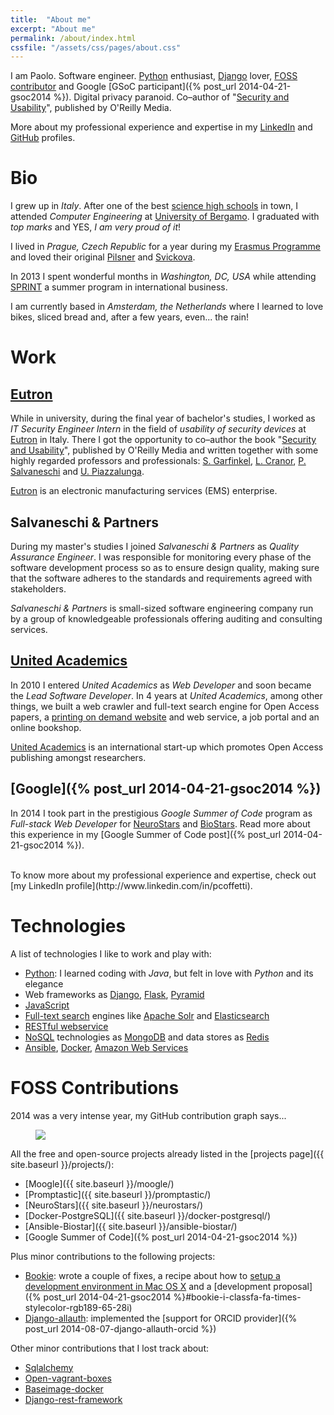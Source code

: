 ```yaml
---
title:  "About me"
excerpt: "About me"
permalink: /about/index.html
cssfile: "/assets/css/pages/about.css"
---
```


I am Paolo.
Software engineer. [Python](https://www.python.org/) enthusiast,
[Django](https://www.djangoproject.com/) lover,
[FOSS contributor](#foss-contributions) and
Google [GSoC participant]({% post_url 2014-04-21-gsoc2014 %}).
Digital privacy paranoid.
Co–author of "[Security and Usability](http://books.google.com/books?id=wDVhy9EyEAEC&lpg=PP1&pg=PA221#v=onepage&q&f=false)", published by O'Reilly Media.

<i class="fa fa-caret-right fa-2x" style="vertical-align: middle;"></i> More about my professional experience and expertise in my [LinkedIn](http://www.linkedin.com/in/pcoffetti) and [GitHub](https://github.com/nimiq) profiles.

Bio
===
I grew up in *Italy*. After one of the best [science high schools](http://www.liceolussana.com)
in town, I attended *Computer Engineering* at [University of Bergamo](http://www.unibg.it/).
I graduated with *top marks* and YES, *I am very proud of it*!

I lived in *Prague, Czech Republic* for a year during my [Erasmus Programme](http://en.wikipedia.org/wiki/Erasmus_Programme)
and loved their original [Pilsner](http://en.wikipedia.org/wiki/Pilsner_Urquell)
and [Svickova](http://en.wikipedia.org/wiki/Sv%C3%AD%C4%8Dkov%C3%A1).

In 2013 I spent wonderful months in *Washington, DC, USA*
while attending [SPRINT](http://www.advanse.com/training/sprint-faqs/)
a summer program in international business.

I am currently based in *Amsterdam, the Netherlands* where I learned to love bikes,
sliced bread and, after a few years, even... the rain!


Work
====

## [Eutron](http://www.eutron.it/)
While in university, during the final year of bachelor's studies, I worked as *IT Security Engineer Intern* in the field of *usability of security devices*
at [Eutron](http://www.eutron.it/) in Italy.
There I got the opportunity to co–author
the book "[Security and Usability](http://books.google.com/books?id=wDVhy9EyEAEC&lpg=PP1&pg=PA221#v=onepage&q&f=false)", published by O'Reilly Media and written together with some highly regarded professors and professionals:
[S. Garfinkel](http://en.wikipedia.org/wiki/Simson_Garfinkel),
[L. Cranor](https://www.cylab.cmu.edu/education/faculty/cranor.html),
[P. Salvaneschi](http://www.unibg.it/struttura/struttura.asp?cerca=rubrica&rubrica=1&persona=1091&nome=Paolo&cognome=Salvaneschi&titolo=Prof.) and
[U. Piazzalunga](https://www.linkedin.com/profile/view?id=49766601&authType=NAME_SEARCH&authToken=jGyK&locale=en_US&srchid=2869284821413996825098&srchindex=1&srchtotal=2&trk=vsrp_people_res_name&trkInfo=VSRPsearchId%3A2869284821413996825098%2CVSRPtargetId%3A49766601%2CVSRPcmpt%3Aprimary).

[Eutron](http://www.eutron.it/) is an electronic manufacturing services (EMS) enterprise.


## Salvaneschi & Partners
During my master's studies I joined *Salvaneschi & Partners* as *Quality Assurance Engineer*.
I was responsible for monitoring every phase of the software development process so as to ensure
design quality, making sure that the software adheres to the standards and requirements agreed
with stakeholders.

*Salvaneschi & Partners* is small-sized software engineering company run by a group of
knowledgeable professionals offering auditing and consulting services.


## [United Academics](http://www.united-academics.org/)
In 2010 I entered *United Academics* as *Web Developer* and soon became the *Lead Software Developer*.
In 4 years at *United Academics*, among other things, we built a web crawler and full-text search
engine for Open Access papers,
a [printing on demand website](http://www.print2book.com) and web service,
a job portal
and an online bookshop.

[United Academics](http://www.united-academics.org/) is an international start-up which promotes
Open Access publishing amongst researchers.


## [Google]({% post_url 2014-04-21-gsoc2014 %})
In 2014 I took part in the prestigious *Google Summer of Code* program as *Full-stack Web Developer*
for [NeuroStars](http://neurostars.org) and [BioStars](https://www.biostars.org).
Read more about this experience in my [Google Summer of Code post]({% post_url 2014-04-21-gsoc2014 %}).

<br />
<i class="fa fa-caret-right fa-2x" style="vertical-align: middle;"></i>
To know more about my professional experience and expertise, check out
[my LinkedIn profile](http://www.linkedin.com/in/pcoffetti).


Technologies  <i class="fa fa-heart" style="margin-left: .5rem;"></i>
=============
A list of technologies I like to work and play with:

- [Python](https://www.python.org/): I learned coding with *Java*, but
felt in love with *Python* and its elegance
- Web frameworks as [Django](https://www.djangoproject.com), [Flask](http://flask.pocoo.org), [Pyramid](http://www.pylonsproject.org)
- [JavaScript](http://en.wikipedia.org/wiki/JavaScript)
- [Full-text search](http://en.wikipedia.org/wiki/Full_text_search) engines like
[Apache Solr](http://lucene.apache.org/solr/) and [Elasticsearch](http://www.elasticsearch.org/)
- [RESTful webservice](http://en.wikipedia.org/wiki/Representational_state_transfer#Applied_to_web_services)
- [NoSQL](http://en.wikipedia.org/wiki/NoSQL) technologies as [MongoDB](http://en.wikipedia.org/wiki/MongoDB) and data stores as [Redis](http://redis.io)
- [Ansible](http://www.ansible.com), [Docker](https://www.docker.com), [Amazon Web Services](http://aws.amazon.com)



FOSS Contributions
==================
2014 was a very intense year, my GitHub contribution graph says...

<figure>
    <a href="{{ site.baseurl }}/assets/img/about/github-contributions.png">
        <img src="{{ site.baseurl }}/assets/img/about/github-contributions.png">
    </a>
</figure>

All the free and open-source projects already listed in the [projects page]({{ site.baseurl }}/projects/):

- [Moogle]({{ site.baseurl }}/moogle/)
- [Promptastic]({{ site.baseurl }}/promptastic/)
- [NeuroStars]({{ site.baseurl }}/neurostars/)
- [Docker-PostgreSQL]({{ site.baseurl }}/docker-postgresql/)
- [Ansible-Biostar]({{ site.baseurl }}/ansible-biostar/)
- [Google Summer of Code]({% post_url 2014-04-21-gsoc2014 %})

Plus minor contributions to the following projects:

- [Bookie](https://bookie.io/): wrote a couple of fixes, a recipe about how to [setup
a development environment in Mac OS X](https://gist.github.com/nimiq/9746746)
and a [development proposal]({% post_url 2014-04-21-gsoc2014 %}#bookie-i-classfa-fa-times-stylecolor-rgb189-65-28i)
- [Django-allauth](https://github.com/pennersr/django-allauth): implemented the
[support for ORCID provider]({% post_url 2014-08-07-django-allauth-orcid %})

Other minor contributions that I lost track about:

- [Sqlalchemy](https://github.com/zzzeek/sqlalchemy)
- [Open-vagrant-boxes](https://github.com/phusion/open-vagrant-boxes)
- [Baseimage-docker](https://github.com/phusion/baseimage-docker)
- [Django-rest-framework](https://github.com/tomchristie/django-rest-framework)








